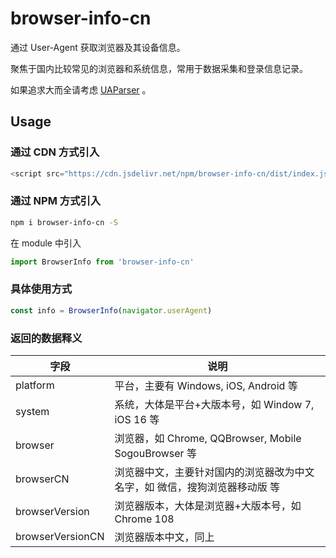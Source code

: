 # browser-info-cn

通过 User-Agent 获取浏览器及其设备信息。

聚焦于国内比较常见的浏览器和系统信息，常用于数据采集和登录信息记录。

如果追求大而全请考虑 [UAParser](https://github.com/faisalman/ua-parser-js) 。

## Usage

### 通过 CDN 方式引入

```js
<script src="https://cdn.jsdelivr.net/npm/browser-info-cn/dist/index.js"></script>
```

### 通过 NPM 方式引入

```sh
npm i browser-info-cn -S
```

在 module 中引入

```js
import BrowserInfo from 'browser-info-cn'
```

### 具体使用方式

```js
const info = BrowserInfo(navigator.userAgent)
```

### 返回的数据释义

| 字段             | 说明                                                                       |
| ---------------- | -------------------------------------------------------------------------- |
| platform         | 平台，主要有 Windows, iOS, Android 等                                      |
| system           | 系统，大体是平台+大版本号，如 Window 7, iOS 16 等                          |
| browser          | 浏览器，如 Chrome, QQBrowser, Mobile SogouBrowser 等                       |
| browserCN        | 浏览器中文，主要针对国内的浏览器改为中文名字，如 微信，搜狗浏览器移动版 等 |
| browserVersion   | 浏览器版本，大体是浏览器+大版本号，如 Chrome 108                           |
| browserVersionCN | 浏览器版本中文，同上                                                       |

